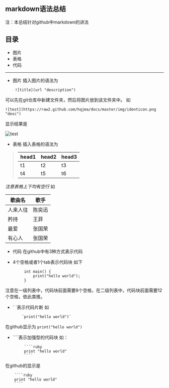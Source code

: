 markdown语法总结
---

注：本总结针对github中markdown的讲法

目录
----
- 图片
- 表格
- 代码

----------

- 图片
插入图片的语法为

       ![title](url "description")

可以先在git仓库中新建文件夹，然后将图片放到该文件夹中。
如  
    
    ![test](https://raw2.github.com/hqjma/docs/master/img/identicon.png "desc")

显示结果是

![test](https://raw2.github.com/hqjma/docs/master/img/identicon.png "desc")

- 表格
插入表格的语法为

> head1 | head2 | head3
> ------|-------|------
>   t1  |  t2   |   t3
>   t4  |  t5   |   t6

 *注意表格上下均有空行*
如

   歌曲名  |  歌手
 ----------|--------
  人来人往 | 陈奕迅
   矜持    | 王菲
   最爱    | 张国荣
   有心人  | 张国荣

- 代码
在github中有3种方式表示代码
 - 4个空格或者1个tab表示代码块
 如下
            
            int main() {
                print("hello world");           
            }
            
 注意在一级列表中，代码块前面需要8个空格，在二级列表中，代码块前面需要12个空格，依此类推。

 - \` \`表示代码片断
 如

           `print("hello world")`

 在github显示为 `print("hello world")`
 
 - \`\`\`\`表示加强型的代码块
 如：
 
            ````ruby
            print "hello world"
            ````
在github的显示是

        ````ruby
        print "hello world"
        ````


